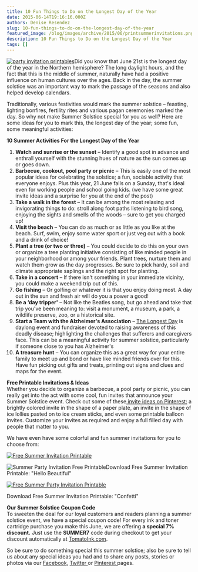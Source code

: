 ```yaml
---
title: 10 Fun Things to Do on the Longest Day of the Year
date: 2015-06-14T19:16:16.000Z
authors: Denise Resendez
slug: 10-fun-things-to-do-on-the-longest-day-of-the-year
featured_image: /blog/images/archive/2015/06/printsummerinvitations.png
description: 10 Fun Things to Do on the Longest Day of the Year
tags: []
---
```

[![party invitation printables ](/blog/images/archive/2015/06/printsummerinvitations.png)](/blog/images/archive/2015/06/printsummerinvitations.png)Did you know that June 21st is the longest day of the year in the Northern hemisphere? The long daylight hours, and the fact that this is the middle of summer, naturally have had a positive influence on human cultures over the ages. Back in the day, the summer solstice was an important way to mark the passage of the seasons and also helped develop calendars.

Traditionally, various festivities would mark the summer solstice – feasting, lighting bonfires, fertility rites and various pagan ceremonies marked the day. So why not make Summer Solstice special for you as well? Here are some ideas for you to mark this, the longest day of the year; some fun, some meaningful activities:

**10 Summer Activities For the Longest Day of the Year**

1. **Watch and sunrise or the sunset** – Identify a good spot in advance and enthrall yourself with the stunning hues of nature as the sun comes up or goes down.
2. **Barbecue, cookout, pool party or picnic** – This is easily one of the most popular ideas for celebrating the solstice; a fun, sociable activity that everyone enjoys. Plus this year, 21 June falls on a Sunday, that's ideal even for working people and school going kids. (we have some great invite ideas and a surprise for you at the end of the post)
3. **Take a walk in the forest** – It can be among the most relaxing and invigorating things to do: stroll along foot paths listening to bird song, enjoying the sights and smells of the woods – sure to get you charged up!
4. **Visit the beach** – You can do as much or as little as you like at the beach. Surf, swim, enjoy some water sport or just veg out with a book and a drink of choice!
5. **Plant a tree (or two or three)** – You could decide to do this on your own or organize a tree planting initiative consisting of like minded people in your neighborhood or among your friends. Plant trees, nurture them and watch them grow as the day progresses. Be sure to pick hardy, soil and climate appropriate saplings and the right spot for planting.
6. **Take in a concert** – If there isn't something in your immediate vicinity, you could make a weekend trip out of this.
7. **Go fishing** – Or golfing or whatever it is that you enjoy doing most. A day out in the sun and fresh air will do you a power a good!
8. **Be a ‘day tripper'** – Not like the Beatles song, but go ahead and take that trip you've been meaning to: visit a monument, a museum, a park, a wildlife preserve, zoo, or a historical site.
9. **Start a Team with the Alzheimer's Association** – [The Longest Day](http://act.alz.org/site/TR?fr%5Fid=6650&pg=informational&sid=20684) is daylong event and fundraiser devoted to raising awareness of this deadly disease; highlighting the challenges that sufferers and caregivers face. This can be a meaningful activity for summer solstice, particularly if someone close to you has Alzheimer's
10. **A treasure hunt** – You can organize this as a great way for your entire family to meet up and bond or have like minded friends over for this. Have fun picking out gifts and treats, printing out signs and clues and maps for the event.

**Free Printable Invitations & Ideas**\
Whether you decide to organize a barbecue, a pool party or picnic, you can really get into the act with some cool, fun invites that announce your Summer Solstice event. Check out some of these[ invite ideas on Pinterest:](https://www.pinterest.com/maebatista/bbq-invite-ideas/) a brightly colored invite in the shape of a paper plate, an invite in the shape of ice lollies pasted on to ice cream sticks, and even some printable balloon invites. Customize your invites as required and enjoy a full filled day with people that matter to you.

We have even have some colorful and fun summer invitations for you to choose from:

[![Free Summer Invitation Printable ](/blog/images/archive/2015/06/thumbnail.png)](/blog/images/archive/2015/06/thumbnail.png)

![Summer Party Invitation Free Printable ](/blog/images/archive/2015/06/thumbnail-1.png)Download Free Summer Invitation Printable: "Hello Beautiful"

[![Free Summer Party Invitation Printable ](/blog/images/archive/2015/06/thumbnail-23.png)](/blog/images/archive/2015/06/thumbnail-23.png)

Download Free Summer Invitation Printable: "Confetti"

**Our Summer Solstice Coupon Code**\
To sweeten the deal for our loyal customers and readers planning a summer solstice event, we have a special coupon code! For every ink and toner cartridge purchase you make this June, we are offering **a special 7% discount.** Just use the **SUMMER7** code during checkout to get your discount automatically at [TomatoInk.com](https://www.tomatoink.com).

So be sure to do something special this summer solstice; also be sure to tell us about any special ideas you had and to share any posts, stories or photos via our [Facebook](https://www.facebook.com/tomatoinktoner), [Twitter ](https://twitter.com/tomatoinktoner)or [Pinterest ](https://www.pinterest.com/tomatoinktoner/)pages.